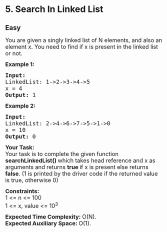 # 5. Search In Linked List
## Easy
<div class="problem-statement">
                <p></p><p><span style="font-size:18px">You are given a singly linked list of N&nbsp;elements, and also an element x. You need to find if x is present in the linked list or not.</span></p>

<p><span style="font-size:18px"><strong>Example 1:</strong></span></p>

<pre><span style="font-size:18px"><strong>Input:
</strong>LinkedList: 1-&gt;2-&gt;3-&gt;4-&gt;5
x = 4
<strong>Output: </strong>1</span>
</pre>

<p><span style="font-size:18px"><strong>Example 2:</strong></span></p>

<pre><span style="font-size:18px"><strong>Input:
</strong>LinkedList: 2-&gt;4-&gt;6-&gt;7-&gt;5-&gt;1-&gt;0
x = 10
<strong>Output: </strong>0</span>
</pre>

<p><span style="font-size:18px"><strong>Your Task:</strong><br>
Your task is to complete the given function <strong>searchLinkedList() </strong>which takes head reference and x as arguments and returns <strong>true </strong>if x is present else returns <strong>false</strong>. (1 is printed by the driver code if the returned value is true, otherwise 0)</span></p>

<p><span style="font-size:18px"><strong>Constraints:</strong><br>
1 &lt;= n &lt;= 100<br>
1 &lt;= x, value &lt;= 10<sup>3</sup></span></p>

<p><span style="font-size:18px"><strong>Expected Time Complexity:&nbsp;</strong>O(N).<br>
<strong>Expected Auxiliary Space:&nbsp;</strong>O(1).</span></p>
 <p></p>
            </div>